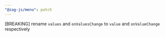 ```yaml
---
"@zag-js/menu": patch
---
```


[BREAKING] rename `values` and `onValuesChange` to `value` and `onValueChange` respectively
